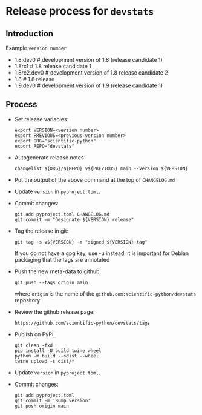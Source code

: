 # Release process for `devstats`

## Introduction

Example `version number`

- 1.8.dev0 # development version of 1.8 (release candidate 1)
- 1.8rc1 # 1.8 release candidate 1
- 1.8rc2.dev0 # development version of 1.8 release candidate 2
- 1.8 # 1.8 release
- 1.9.dev0 # development version of 1.9 (release candidate 1)

## Process

- Set release variables:

      export VERSION=<version number>
      export PREVIOUS=<previous version number>
      export ORG="scientific-python"
      export REPO="devstats"

- Autogenerate release notes

      changelist ${ORG}/${REPO} v${PREVIOUS} main --version ${VERSION}

- Put the output of the above command at the top of `CHANGELOG.md`

- Update `version` in `pyproject.toml`.

- Commit changes:

      git add pyproject.toml CHANGELOG.md
      git commit -m "Designate ${VERSION} release"

- Tag the release in git:

      git tag -s v${VERSION} -m "signed ${VERSION} tag"

  If you do not have a gpg key, use -u instead; it is important for
  Debian packaging that the tags are annotated

- Push the new meta-data to github:

      git push --tags origin main

  where `origin` is the name of the `github.com:scientific-python/devstats`
  repository

- Review the github release page:

      https://github.com/scientific-python/devstats/tags

- Publish on PyPi:

      git clean -fxd
      pip install -U build twine wheel
      python -m build --sdist --wheel
      twine upload -s dist/*

- Update `version` in `pyproject.toml`.

- Commit changes:

      git add pyproject.toml
      git commit -m 'Bump version'
      git push origin main
